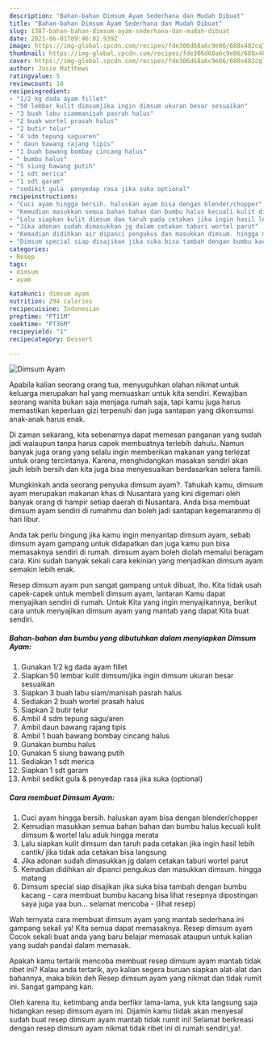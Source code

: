 ```yaml
---
description: "Bahan-bahan Dimsum Ayam Sederhana dan Mudah Dibuat"
title: "Bahan-bahan Dimsum Ayam Sederhana dan Mudah Dibuat"
slug: 1387-bahan-bahan-dimsum-ayam-sederhana-dan-mudah-dibuat
date: 2021-06-01T09:46:02.939Z
image: https://img-global.cpcdn.com/recipes/fde306d68a6c9e86/680x482cq70/dimsum-ayam-foto-resep-utama.jpg
thumbnail: https://img-global.cpcdn.com/recipes/fde306d68a6c9e86/680x482cq70/dimsum-ayam-foto-resep-utama.jpg
cover: https://img-global.cpcdn.com/recipes/fde306d68a6c9e86/680x482cq70/dimsum-ayam-foto-resep-utama.jpg
author: Josie Matthews
ratingvalue: 5
reviewcount: 10
recipeingredient:
- "1/2 kg dada ayam fillet"
- "50 lembar kulit dimsumjika ingin dimsum ukuran besar sesuaikan"
- "3 buah labu siammanisah pasrah halus"
- "2 buah wortel prasah halus"
- "2 butir telur"
- "4 sdm tepung saguaren"
- " daun bawang rajang tipis"
- "1 buah bawang bombay cincang halus"
- " bumbu halus"
- "5 siung bawang putih"
- "1 sdt merica"
- "1 sdt garam"
- "sedikit gula  penyedap rasa jika suka optional"
recipeinstructions:
- "Cuci ayam hingga bersih. haluskan ayam bisa dengan blender/chopper"
- "Kemudian masukkan semua bahan bahan dan bumbu halus kecuali kulit dimsum &amp; wortel lalu aduk hingga merata"
- "Lalu siapkan kulit dimsum dan taruh pada cetakan jika ingin hasil lebih cantik/ jika tidak ada cetakan bisa langsung"
- "Jika adonan sudah dimasukkan jg dalam cetakan taburi wortel parut"
- "Kemadian didihkan air dipanci pengukus dan masukkan dimsum. hingga matang"
- "Dimsum special siap disajikan jika suka bisa tambah dengan bumbu kacang cara membuat bumbu kacang bisa lihat resepnya dipostingan saya juga yaa bun... selamat mencoba           (lihat resep)"
categories:
- Resep
tags:
- dimsum
- ayam

katakunci: dimsum ayam 
nutrition: 294 calories
recipecuisine: Indonesian
preptime: "PT11M"
cooktime: "PT36M"
recipeyield: "1"
recipecategory: Dessert

---
```



![Dimsum Ayam](https://img-global.cpcdn.com/recipes/fde306d68a6c9e86/680x482cq70/dimsum-ayam-foto-resep-utama.jpg)

Apabila kalian seorang orang tua, menyuguhkan olahan nikmat untuk keluarga merupakan hal yang memuaskan untuk kita sendiri. Kewajiban seorang  wanita bukan saja menjaga rumah saja, tapi kamu juga harus memastikan keperluan gizi terpenuhi dan juga santapan yang dikonsumsi anak-anak harus enak.

Di zaman  sekarang, kita sebenarnya dapat memesan panganan yang sudah jadi walaupun tanpa harus capek membuatnya terlebih dahulu. Namun banyak juga orang yang selalu ingin memberikan makanan yang terlezat untuk orang tercintanya. Karena, menghidangkan masakan sendiri akan jauh lebih bersih dan kita juga bisa menyesuaikan berdasarkan selera famili. 



Mungkinkah anda seorang penyuka dimsum ayam?. Tahukah kamu, dimsum ayam merupakan makanan khas di Nusantara yang kini digemari oleh banyak orang di hampir setiap daerah di Nusantara. Anda bisa membuat dimsum ayam sendiri di rumahmu dan boleh jadi santapan kegemaranmu di hari libur.

Anda tak perlu bingung jika kamu ingin menyantap dimsum ayam, sebab dimsum ayam gampang untuk didapatkan dan juga kamu pun bisa memasaknya sendiri di rumah. dimsum ayam boleh diolah memalui beragam cara. Kini sudah banyak sekali cara kekinian yang menjadikan dimsum ayam semakin lebih enak.

Resep dimsum ayam pun sangat gampang untuk dibuat, lho. Kita tidak usah capek-capek untuk membeli dimsum ayam, lantaran Kamu dapat menyajikan sendiri di rumah. Untuk Kita yang ingin menyajikannya, berikut cara untuk menyajikan dimsum ayam yang mantab yang dapat Kita buat sendiri.

<!--inarticleads1-->

##### Bahan-bahan dan bumbu yang dibutuhkan dalam menyiapkan Dimsum Ayam:

1. Gunakan 1/2 kg dada ayam fillet
1. Siapkan 50 lembar kulit dimsum/jika ingin dimsum ukuran besar sesuaikan
1. Siapkan 3 buah labu siam/manisah pasrah halus
1. Sediakan 2 buah wortel prasah halus
1. Siapkan 2 butir telur
1. Ambil 4 sdm tepung sagu/aren
1. Ambil  daun bawang rajang tipis
1. Ambil 1 buah bawang bombay cincang halus
1. Gunakan  bumbu halus
1. Gunakan 5 siung bawang putih
1. Sediakan 1 sdt merica
1. Siapkan 1 sdt garam
1. Ambil sedikit gula &amp; penyedap rasa jika suka (optional)




<!--inarticleads2-->

##### Cara membuat Dimsum Ayam:

1. Cuci ayam hingga bersih. haluskan ayam bisa dengan blender/chopper
1. Kemudian masukkan semua bahan bahan dan bumbu halus kecuali kulit dimsum &amp; wortel lalu aduk hingga merata
1. Lalu siapkan kulit dimsum dan taruh pada cetakan jika ingin hasil lebih cantik/ jika tidak ada cetakan bisa langsung
1. Jika adonan sudah dimasukkan jg dalam cetakan taburi wortel parut
1. Kemadian didihkan air dipanci pengukus dan masukkan dimsum. hingga matang
1. Dimsum special siap disajikan jika suka bisa tambah dengan bumbu kacang - cara membuat bumbu kacang bisa lihat resepnya dipostingan saya juga yaa bun... selamat mencoba -           (lihat resep)




Wah ternyata cara membuat dimsum ayam yang mantab sederhana ini gampang sekali ya! Kita semua dapat memasaknya. Resep dimsum ayam Cocok sekali buat anda yang baru belajar memasak ataupun untuk kalian yang sudah pandai dalam memasak.

Apakah kamu tertarik mencoba membuat resep dimsum ayam mantab tidak ribet ini? Kalau anda tertarik, ayo kalian segera buruan siapkan alat-alat dan bahannya, maka bikin deh Resep dimsum ayam yang nikmat dan tidak rumit ini. Sangat gampang kan. 

Oleh karena itu, ketimbang anda berfikir lama-lama, yuk kita langsung saja hidangkan resep dimsum ayam ini. Dijamin kamu tiidak akan menyesal sudah buat resep dimsum ayam mantab tidak rumit ini! Selamat berkreasi dengan resep dimsum ayam nikmat tidak ribet ini di rumah sendiri,ya!.

